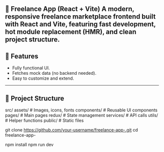 🚀 Freelance App  (React + Vite)
A modern, responsive freelance marketplace frontend built with React and Vite, featuring fast development, hot module replacement (HMR), and clean project structure.
---

## 🚀 Features
- Fully functional UI.
- Fetches mock data (no backend needed).
- Easy to customize and extend.

---

## 📂 Project Structure
src/
  assets/        # Images, icons, fonts
  components/    # Reusable UI components
  pages/         # Main pages
  redux/         # State management
  services/      # API calls
  utils/         # Helper functions
public/          # Static files

git clone https://github.com/your-username/freelance-app-.git
cd freelance-app-

npm install
npm run dev

